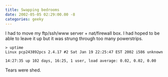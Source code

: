 ```yaml
---
title: Swapping bedrooms
date: 2002-05-05 02:29:00.00 -8
categories: geeky
---
```

I had to move my ftp/ssh/www server + nat/firewall box. I had hoped to be able
to leave it up but it was strung through too many powerstrips.

```shell
> uptime
Linux pcp243892pcs 2.4.17 #2 Sat Jan 19 22:25:47 EST 2002 i586 unknown

14:27:35 up 102 days, 16:25, 1 user, load average: 0.02, 0.02, 0.00
```

Tears were shed.


